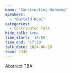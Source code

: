 ```yaml
---
name: "Constructing Harmony"
speakers:
  - "Barteld Kooi"
categories:
  - Contributed Talk
hide_talk: true
time_start: '16:55'
time_end: '17:20'
talk_date: 2024-06-28
room: J336
---
```


Abstract TBA
